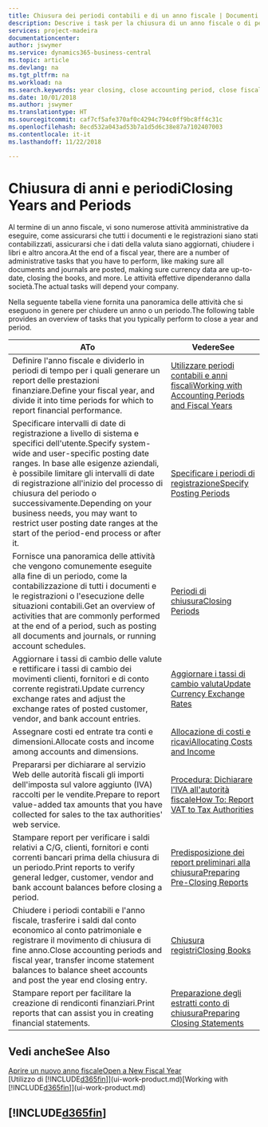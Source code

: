 ```yaml
---
title: Chiusura dei periodi contabili e di un anno fiscale | Documenti Microsoft
description: Descrive i task per la chiusura di un anno fiscale o di periodi contabili, ad esempio, per garantire che documenti e registrazioni vengano contabilizzati e per verificare i saldi di conti correnti.
services: project-madeira
documentationcenter: 
author: jswymer
ms.service: dynamics365-business-central
ms.topic: article
ms.devlang: na
ms.tgt_pltfrm: na
ms.workload: na
ms.search.keywords: year closing, close accounting period, close fiscal year, bank account detailed trial balance
ms.date: 10/01/2018
ms.author: jswymer
ms.translationtype: HT
ms.sourcegitcommit: caf7cf5afe370af0c4294c794c0ff9bc8ff4c31c
ms.openlocfilehash: 8ecd532a043ad53b7a1d5d6c38e87a7102407003
ms.contentlocale: it-it
ms.lasthandoff: 11/22/2018

---
```

# <a name="closing-years-and-periods"></a><span data-ttu-id="6cea0-103">Chiusura di anni e periodi</span><span class="sxs-lookup"><span data-stu-id="6cea0-103">Closing Years and Periods</span></span>
<span data-ttu-id="6cea0-104">Al termine di un anno fiscale, vi sono numerose attività amministrative da eseguire, come assicurarsi che tutti i documenti e le registrazioni siano stati contabilizzati, assicurarsi che i dati della valuta siano aggiornati, chiudere i libri e altro ancora.</span><span class="sxs-lookup"><span data-stu-id="6cea0-104">At the end of a fiscal year, there are a number of administrative tasks that you have to perform, like making sure all documents and journals are posted, making sure currency data are up-to-date, closing the books, and more.</span></span> <span data-ttu-id="6cea0-105">Le attività effettive dipenderanno dalla società.</span><span class="sxs-lookup"><span data-stu-id="6cea0-105">The actual tasks will depend your company.</span></span>

<span data-ttu-id="6cea0-106">Nella seguente tabella viene fornita una panoramica delle attività che si eseguono in genere per chiudere un anno o un periodo.</span><span class="sxs-lookup"><span data-stu-id="6cea0-106">The following table provides an overview of tasks that you typically perform to close a year and period.</span></span>

| <span data-ttu-id="6cea0-107">A</span><span class="sxs-lookup"><span data-stu-id="6cea0-107">To</span></span> | <span data-ttu-id="6cea0-108">Vedere</span><span class="sxs-lookup"><span data-stu-id="6cea0-108">See</span></span> |
| --- | --- |
| <span data-ttu-id="6cea0-109">Definire l'anno fiscale e dividerlo in periodi di tempo per i quali generare un report delle prestazioni finanziare.</span><span class="sxs-lookup"><span data-stu-id="6cea0-109">Define your fiscal year, and divide it into time periods for which to report financial performance.</span></span> | [<span data-ttu-id="6cea0-110">Utilizzare periodi contabili e anni fiscali</span><span class="sxs-lookup"><span data-stu-id="6cea0-110">Working with Accounting Periods and Fiscal Years</span></span>](finance-accounting-periods-and-fiscal-years.md)|
| <span data-ttu-id="6cea0-111">Specificare intervalli di date di registrazione a livello di sistema e specifici dell'utente.</span><span class="sxs-lookup"><span data-stu-id="6cea0-111">Specify system-wide and user-specific posting date ranges.</span></span> <span data-ttu-id="6cea0-112">In base alle esigenze aziendali, è possibile limitare gli intervalli di date di registrazione all'inizio del processo di chiusura del periodo o successivamente.</span><span class="sxs-lookup"><span data-stu-id="6cea0-112">Depending on your business needs, you may want to restrict user posting date ranges at the start of the period-end process or after it.</span></span> |[<span data-ttu-id="6cea0-113">Specificare i periodi di registrazione</span><span class="sxs-lookup"><span data-stu-id="6cea0-113">Specify Posting Periods</span></span>](finance-how-specify-posting-periods.md) |
| <span data-ttu-id="6cea0-114">Fornisce una panoramica delle attività che vengono comunemente eseguite alla fine di un periodo, come la contabilizzazione di tutti i documenti e le registrazioni o l'esecuzione delle situazioni contabili.</span><span class="sxs-lookup"><span data-stu-id="6cea0-114">Get an overview of activities that are commonly performed at the end of a period, such as posting all documents and journals, or running account schedules.</span></span> |[<span data-ttu-id="6cea0-115">Periodi di chiusura</span><span class="sxs-lookup"><span data-stu-id="6cea0-115">Closing Periods</span></span>](year-how-complete-period-end-processes.md) |
| <span data-ttu-id="6cea0-116">Aggiornare i tassi di cambio delle valute e rettificare i tassi di cambio dei movimenti clienti, fornitori e di conto corrente registrati.</span><span class="sxs-lookup"><span data-stu-id="6cea0-116">Update currency exchange rates and adjust the exchange rates of posted customer, vendor, and bank account entries.</span></span> |[<span data-ttu-id="6cea0-117">Aggiornare i tassi di cambio valuta</span><span class="sxs-lookup"><span data-stu-id="6cea0-117">Update Currency Exchange Rates</span></span>](finance-how-update-currencies.md) |
| <span data-ttu-id="6cea0-118">Assegnare costi ed entrate tra conti e dimensioni.</span><span class="sxs-lookup"><span data-stu-id="6cea0-118">Allocate costs and income among accounts and dimensions.</span></span> |[<span data-ttu-id="6cea0-119">Allocazione di costi e ricavi</span><span class="sxs-lookup"><span data-stu-id="6cea0-119">Allocating Costs and Income</span></span>](year-allocate-costs-income.md) |
| <span data-ttu-id="6cea0-120">Prepararsi per dichiarare al servizio Web delle autorità fiscali gli importi dell'imposta sul valore aggiunto (IVA) raccolti per le vendite.</span><span class="sxs-lookup"><span data-stu-id="6cea0-120">Prepare to report value-added tax amounts that you have collected for sales to the tax authorities' web service.</span></span> |[<span data-ttu-id="6cea0-121">Procedura: Dichiarare l'IVA all'autorità fiscale</span><span class="sxs-lookup"><span data-stu-id="6cea0-121">How To: Report VAT to Tax Authorities</span></span>](finance-how-report-vat.md)|
| <span data-ttu-id="6cea0-122">Stampare report per verificare i saldi relativi a C/G, clienti, fornitori e conti correnti bancari prima della chiusura di un periodo.</span><span class="sxs-lookup"><span data-stu-id="6cea0-122">Print reports to verify general ledger, customer, vendor and bank account balances before closing a period.</span></span> |[<span data-ttu-id="6cea0-123">Predisposizione dei report preliminari alla chiusura</span><span class="sxs-lookup"><span data-stu-id="6cea0-123">Preparing Pre-Closing Reports</span></span>](year-prepare-preclose-reports.md) |
| <span data-ttu-id="6cea0-124">Chiudere i periodi contabili e l'anno fiscale, trasferire i saldi dal conto economico al conto patrimoniale e registrare il movimento di chiusura di fine anno.</span><span class="sxs-lookup"><span data-stu-id="6cea0-124">Close accounting periods and fiscal year, transfer income statement balances to balance sheet accounts and post the year end closing entry.</span></span> |[<span data-ttu-id="6cea0-125">Chiusura registri</span><span class="sxs-lookup"><span data-stu-id="6cea0-125">Closing Books</span></span>](year-close-books.md) |
| <span data-ttu-id="6cea0-126">Stampare report per facilitare la creazione di rendiconti finanziari.</span><span class="sxs-lookup"><span data-stu-id="6cea0-126">Print reports that can assist you in creating financial statements.</span></span> |[<span data-ttu-id="6cea0-127">Preparazione degli estratti conto di chiusura</span><span class="sxs-lookup"><span data-stu-id="6cea0-127">Preparing Closing Statements</span></span>](year-prepare-close-statement.md) |

## <a name="see-also"></a><span data-ttu-id="6cea0-128">Vedi anche</span><span class="sxs-lookup"><span data-stu-id="6cea0-128">See Also</span></span>
[<span data-ttu-id="6cea0-129">Aprire un nuovo anno fiscale</span><span class="sxs-lookup"><span data-stu-id="6cea0-129">Open a New Fiscal Year</span></span>](finance-how-open-new-fiscal-year.md)  
<span data-ttu-id="6cea0-130">[Utilizzo di [!INCLUDE[d365fin](includes/d365fin_md.md)]](ui-work-product.md)</span><span class="sxs-lookup"><span data-stu-id="6cea0-130">[Working with [!INCLUDE[d365fin](includes/d365fin_md.md)]](ui-work-product.md)</span></span>

## [!INCLUDE[d365fin](includes/free_trial_md.md)]  
 

